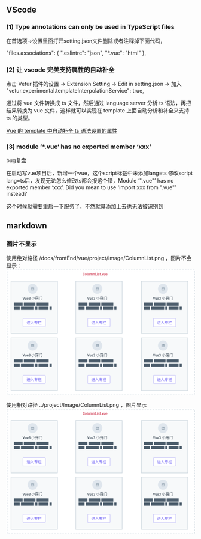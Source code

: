## VScode
### (1) Type annotations can only be used in TypeScript files
在首选项->设置里面打开setting.json文件删除或者注释掉下面代码，

 "files.associations": {
     ".eslintrc": "json",
     "*.vue": "html"
 },

### (2) 让 vscode 完美支持属性的自动补全
点击 Vetur 插件的设置 -> Extension Setting -> Edit in setting.json -> 加入 "vetur.experimental.templateInterpolationService": true,

通过将 vue 文件转换成 ts 文件，然后通过 language server 分析 ts 语法，再把结果转换为 vue 文件，这样就可以实现在 template 上面自动分析和补全来支持 ts 的类型。

[Vue 的 template 中自动补全 ts 语法设置的属性](https://blog.csdn.net/qq_40282732/article/details/109608374)

### (3) module ‘*.vue‘ has no exported member ‘xxx‘
bug复盘

在启动写vue项目后，新增一个vue，这个script标签中未添加lang=ts 修改script lang=ts后，发现无论怎么修改ts都会报这个错，Module ‘".vue"’ has no exported member ‘xxx’. Did you mean to use 'import xxx from ".vue"’ instead?

这个时候就需要重启一下服务了，不然就算添加上去也无法被识别到

## markdown
### 图片不显示
使用绝对路径 /docs/frontEnd/vue/project/Image/ColumnList.png ，图片不会显示：
![ColumnList 组件 UI](/docs/frontEnd/vue/project/Image/ColumnList.png)

使用相对路径 ../project/Image/ColumnList.png ，图片显示
![ColumnList 组件 UI](../project/Image/ColumnList.png)